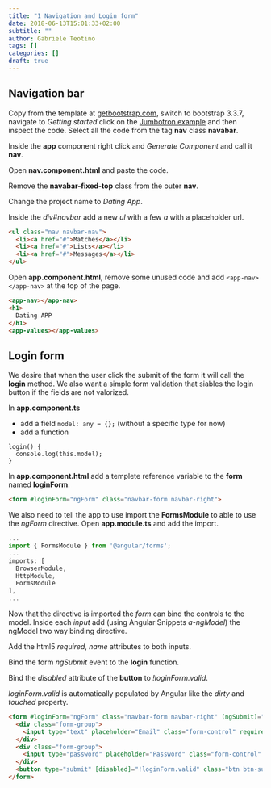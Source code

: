 ```yaml
---
title: "1 Navigation and Login form"
date: 2018-06-13T15:01:33+02:00
subtitle: ""
author: Gabriele Teotino
tags: []
categories: []
draft: true
---
```


## Navigation bar

Copy from the template at [getbootstrap.com](http://getbootstrap.com/), switch to bootstrap 3.3.7, navigate to *Getting started*  click on the [Jumbotron example](https://getbootstrap.com/docs/3.3/examples/jumbotron/) and then inspect the code. Select all the code from the tag **nav** class **navabar**.

Inside the **app** component right click and *Generate Component* and call it **nav**.

Open **nav.component.html** and paste the code.

Remove the **navabar-fixed-top** class from the outer **nav**.

Change the project name to *Dating App*.

Inside the *div#navbar* add a new *ul* with a few *a* with a placeholder url.

```html
<ul class="nav navbar-nav">
  <li><a href="#">Matches</a></li>
  <li><a href="#">Lists</a></li>
  <li><a href="#">Messages</a></li>
</ul>
```

Open **app.component.html**, remove some unused code and add `<app-nav></app-nav>` at the top of the page.

```html
<app-nav></app-nav>
<h1>
  Dating APP
</h1>
<app-values></app-values>
```

## Login form


We desire that when the user click the submit of the form it will call the **login** method. We also want a simple form validation that siables the login button if the fields are not valorized.

In **app.component.ts**

- add a field `model: any = {};` (without a specific type for now)
- add a function
```
login() {
  console.log(this.model);
}
```

In **app.component.html** add a templete reference variable to the **form** named **loginForm**.

```html
<form #loginForm="ngForm" class="navbar-form navbar-right">
```

We also need to tell the app to use import the **FormsModule** to able to use the *ngForm* directive. Open **app.module.ts** and add the import.

```javascript
...
import { FormsModule } from '@angular/forms';
...
imports: [
  BrowserModule,
  HttpModule,
  FormsModule
],
...
```

Now that the directive is imported the *form* can bind the controls to the model. Inside each *input* add (using Angular Snippets *a-ngModel*) the ngModel two way binding directive.

Add the html5 *required*, *name* attributes to both inputs.

Bind the form *ngSubmit* event to the **login** function.

Bind the *disabled* attribute of the **button** to *!loginForm.valid*.

*loginForm.valid* is automatically populated by Angular like the *dirty* and *touched* property.

```html
<form #loginForm="ngForm" class="navbar-form navbar-right" (ngSubmit)="login()">
  <div class="form-group">
    <input type="text" placeholder="Email" class="form-control" required name="username" [(ngModel)]="model.username">
  </div>
  <div class="form-group">
    <input type="password" placeholder="Password" class="form-control" required name="password" [(ngModel)]="model.password">
  </div>
  <button type="submit" [disabled]="!loginForm.valid" class="btn btn-success">Sign in</button>
</form>
```
